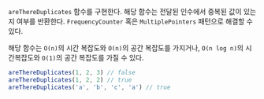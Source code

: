 `areThereDuplicates` 함수를 구현한다. 해당 함수는 전달된 인수에서 중복된 값이 있는지 여부를 반환한다. `FrequencyCounter` 혹은 `MultiplePointers` 패턴으로 해결할 수 있다.

해당 함수는 `O(n)`의 시간 복잡도와 `O(n)`의 공간 복잡도를 가지거나,
`O(n log n)`의 시간복잡도와 `O(1)`의 공간 복잡도를 가질 수 있다.

```jsx
areThereDuplicates(1, 2, 3) // false
areThereDuplicates(1, 2, 2) // true
areThereDuplicates('a', 'b', 'c', 'a') // true
```